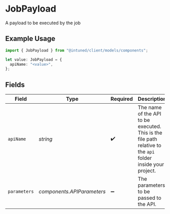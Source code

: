 # JobPayload

A payload to be executed by the job

## Example Usage

```typescript
import { JobPayload } from "@intuned/client/models/components";

let value: JobPayload = {
  apiName: "<value>",
};
```

## Fields

| Field                                                                                                       | Type                                                                                                        | Required                                                                                                    | Description                                                                                                 |
| ----------------------------------------------------------------------------------------------------------- | ----------------------------------------------------------------------------------------------------------- | ----------------------------------------------------------------------------------------------------------- | ----------------------------------------------------------------------------------------------------------- |
| `apiName`                                                                                                   | *string*                                                                                                    | :heavy_check_mark:                                                                                          | The name of the API to be executed. This is the file path relative to the `api` folder inside your project. |
| `parameters`                                                                                                | *components.APIParameters*                                                                                  | :heavy_minus_sign:                                                                                          | The parameters to be passed to the API.                                                                     |